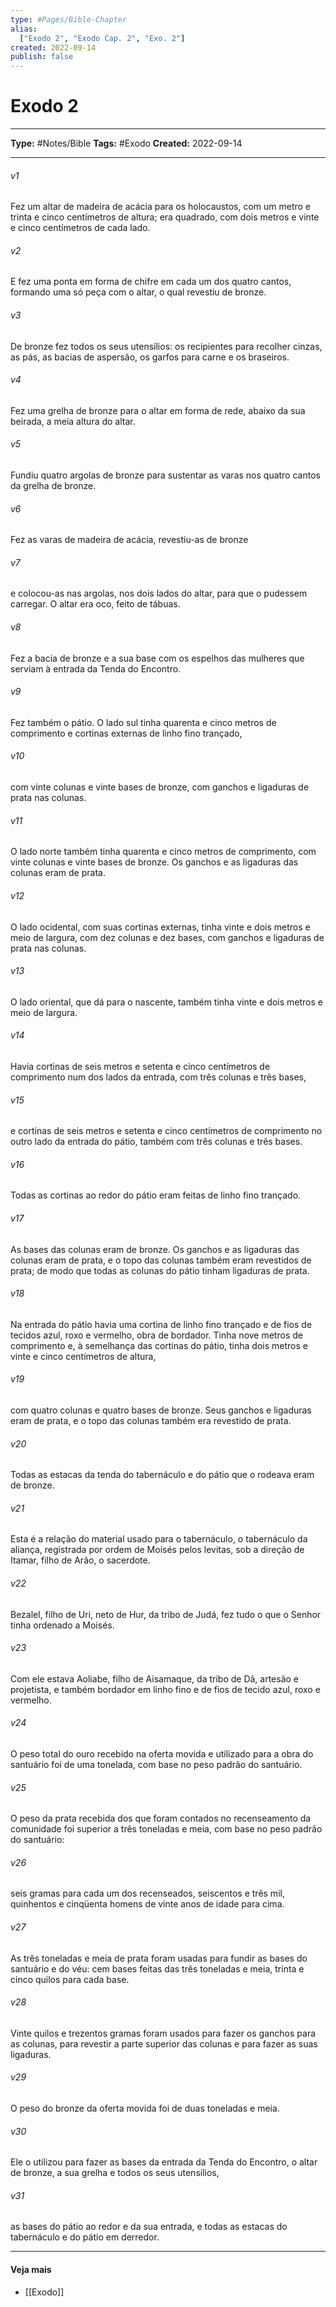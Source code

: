```yaml
---
type: #Pages/Bible-Chapter
alias:
  ["Exodo 2", "Exodo Cap. 2", "Exo. 2"]
created: 2022-09-14
publish: false
---
```


# Exodo 2

---

**Type:** #Notes/Bible
**Tags:** #Exodo
**Created:** 2022-09-14

---

###### v1
Fez um altar de madeira de acácia para os holocaustos, com um metro e trinta e cinco centímetros de altura; era quadrado, com dois metros e vinte e cinco centímetros de cada lado.
###### v2
E fez uma ponta em forma de chifre em cada um dos quatro cantos, formando uma só peça com o altar, o qual revestiu de bronze.
###### v3
De bronze fez todos os seus utensílios: os recipientes para recolher cinzas, as pás, as bacias de aspersão, os garfos para carne e os braseiros.
###### v4
Fez uma grelha de bronze para o altar em forma de rede, abaixo da sua beirada, a meia altura do altar.
###### v5
Fundiu quatro argolas de bronze para sustentar as varas nos quatro cantos da grelha de bronze.
###### v6
Fez as varas de madeira de acácia, revestiu-as de bronze
###### v7
e colocou-as nas argolas, nos dois lados do altar, para que o pudessem carregar. O altar era oco, feito de tábuas.
###### v8
Fez a bacia de bronze e a sua base com os espelhos das mulheres que serviam à entrada da Tenda do Encontro.
###### v9
Fez também o pátio. O lado sul tinha quarenta e cinco metros de comprimento e cortinas externas de linho fino trançado,
###### v10
com vinte colunas e vinte bases de bronze, com ganchos e ligaduras de prata nas colunas.
###### v11
O lado norte também tinha quarenta e cinco metros de comprimento, com vinte colunas e vinte bases de bronze. Os ganchos e as ligaduras das colunas eram de prata.
###### v12
O lado ocidental, com suas cortinas externas, tinha vinte e dois metros e meio de largura, com dez colunas e dez bases, com ganchos e ligaduras de prata nas colunas.
###### v13
O lado oriental, que dá para o nascente, também tinha vinte e dois metros e meio de largura.
###### v14
Havia cortinas de seis metros e setenta e cinco centímetros de comprimento num dos lados da entrada, com três colunas e três bases,
###### v15
e cortinas de seis metros e setenta e cinco centímetros de comprimento no outro lado da entrada do pátio, também com três colunas e três bases.
###### v16
Todas as cortinas ao redor do pátio eram feitas de linho fino trançado.
###### v17
As bases das colunas eram de bronze. Os ganchos e as ligaduras das colunas eram de prata, e o topo das colunas também eram revestidos de prata; de modo que todas as colunas do pátio tinham ligaduras de prata.
###### v18
Na entrada do pátio havia uma cortina de linho fino trançado e de fios de tecidos azul, roxo e vermelho, obra de bordador. Tinha nove metros de comprimento e, à semelhança das cortinas do pátio, tinha dois metros e vinte e cinco centímetros de altura,
###### v19
com quatro colunas e quatro bases de bronze. Seus ganchos e ligaduras eram de prata, e o topo das colunas também era revestido de prata.
###### v20
Todas as estacas da tenda do tabernáculo e do pátio que o rodeava eram de bronze.
###### v21
Esta é a relação do material usado para o tabernáculo, o tabernáculo da aliança, registrada por ordem de Moisés pelos levitas, sob a direção de Itamar, filho de Arão, o sacerdote.
###### v22
Bezalel, filho de Uri, neto de Hur, da tribo de Judá, fez tudo o que o Senhor tinha ordenado a Moisés.
###### v23
Com ele estava Aoliabe, filho de Aisamaque, da tribo de Dã, artesão e projetista, e também bordador em linho fino e de fios de tecido azul, roxo e vermelho.
###### v24
O peso total do ouro recebido na oferta movida e utilizado para a obra do santuário foi de uma tonelada, com base no peso padrão do santuário.
###### v25
O peso da prata recebida dos que foram contados no recenseamento da comunidade foi superior a três toneladas e meia, com base no peso padrão do santuário:
###### v26
seis gramas para cada um dos recenseados, seiscentos e três mil, quinhentos e cinqüenta homens de vinte anos de idade para cima.
###### v27
As três toneladas e meia de prata foram usadas para fundir as bases do santuário e do véu: cem bases feitas das três toneladas e meia, trinta e cinco quilos para cada base.
###### v28
Vinte quilos e trezentos gramas foram usados para fazer os ganchos para as colunas, para revestir a parte superior das colunas e para fazer as suas ligaduras.
###### v29
O peso do bronze da oferta movida foi de duas toneladas e meia.
###### v30
Ele o utilizou para fazer as bases da entrada da Tenda do Encontro, o altar de bronze, a sua grelha e todos os seus utensílios,
###### v31
as bases do pátio ao redor e da sua entrada, e todas as estacas do tabernáculo e do pátio em derredor.


---

#### Veja mais

- [[Exodo]]
